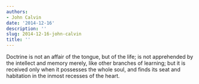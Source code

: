 ```yaml
---
authors:
- John Calvin
date: '2014-12-16'
description: ''
slug: 2014-12-16-john-calvin
title: ''
---
```

Doctrine is not an affair of the tongue, but of the life; is not apprehended by the intellect and memory merely, like other branches of learning; but it is received only when it possesses the whole soul, and finds its seat and habitation in the inmost recesses of the heart.



